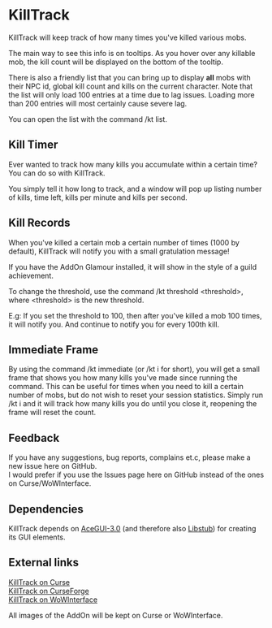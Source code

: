 KillTrack
=========

KillTrack will keep track of how many times you've killed various mobs.

The main way to see this info is on tooltips. As you hover over any killable mob, the kill count will be displayed on the bottom of the tooltip.

There is also a friendly list that you can bring up to display **all** mobs with their NPC id, global kill count and kills on the current character.
Note that the list will only load 100 entries at a time due to lag issues.
Loading more than 200 entries will most certainly cause severe lag.

You can open the list with the command /kt list.

Kill Timer
----------

Ever wanted to track how many kills you accumulate within a certain time? You can do so with KillTrack.

You simply tell it how long to track, and a window will pop up listing number of kills, time left, kills per minute and kills per second.


Kill Records
------------

When you've killed a certain mob a certain number of times (1000 by default), KillTrack will notify you with a small gratulation message!

If you have the AddOn Glamour installed, it will show in the style of a guild achievement.

To change the threshold, use the command /kt threshold \<threshold\>, where \<threshold\> is the new threshold.

E.g: If you set the threshold to 100, then after you've killed a mob 100 times, it will notify you. And continue to notify you for every 100th kill.

Immediate Frame
---------------

By using the command /kt immediate (or /kt i for short), you will get a small frame that shows you how many kills you've made since running the command. This can be useful for times when you need to kill a certain number of mobs, but do not wish to reset your session statistics. Simply run /kt i and it will track how many kills you do until you close it, reopening the frame will reset the count.

Feedback
--------

If you have any suggestions, bug reports, complains et.c, please make a new issue here on GitHub.  
I would prefer if you use the Issues page here on GitHub instead of the ones on Curse/WoWInterface.

Dependencies
------------

KillTrack depends on [AceGUI-3.0](http://www.wowace.com/addons/ace3/) (and therefore also [Libstub](http://www.wowace.com/addons/libstub/)) for creating its GUI elements.

External links
--------------

[KillTrack on Curse](http://www.curse.com/addons/wow/killtrack "KillTrack - Curse")  
[KillTrack on CurseForge](http://wow.curseforge.com/addons/killtrack/ "KillTrack - CurseForge")  
[KillTrack on WoWInterface](http://www.wowinterface.com/downloads/info20509-KillTrack.html "KillTrack - WoWInterface")

All images of the AddOn will be kept on Curse or WoWInterface.
